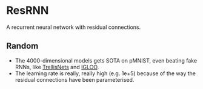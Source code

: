 # ResRNN

A recurrent neural network with residual connections.

## Random

* The 4000-dimensional models gets SOTA on pMNIST, even beating fake RNNs, like [TrellisNets](https://arxiv.org/pdf/1810.06682.pdf) and [IGLOO](https://arxiv.org/pdf/1807.03402.pdf).
* The learning rate is really, really high (e.g. 1e+5) because of the way the residual connections have been parameterised.
